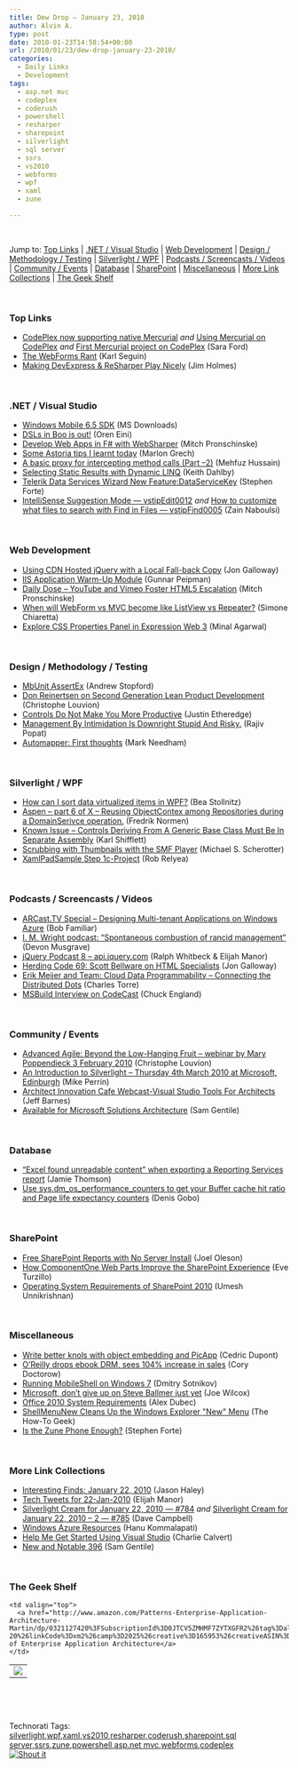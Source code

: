 ```yaml
---
title: Dew Drop – January 23, 2010
author: Alvin A.
type: post
date: 2010-01-23T14:58:54+00:00
url: /2010/01/23/dew-drop-january-23-2010/
categories:
  - Daily Links
  - Development
tags:
  - asp.net mvc
  - codeplex
  - coderush
  - powershell
  - resharper
  - sharepoint
  - silverlight
  - sql server
  - ssrs
  - vs2010
  - webforms
  - wpf
  - xaml
  - zune

---
```

&#160;

Jump to: [Top Links][1] | [.NET / Visual Studio][2] | [Web Development][3] | [Design / Methodology / Testing][4] | [Silverlight / WPF][5] | [Podcasts / Screencasts / Videos][6] | [Community / Events][7] | [Database][8] | [SharePoint][9] | [Miscellaneous][10] | [More Link Collections][11] | [The Geek Shelf][12] 

&#160;

### <a name="top"></a>Top Links

  * [CodePlex now supporting native Mercurial][13] _and_&#160;[Using Mercurial on CodePlex][14] _and_&#160;[First Mercurial project on CodePlex][15] (Sara Ford)
  * [The WebForms Rant][16] (Karl Seguin)
  * [Making DevExpress & ReSharper Play Nicely][17] (Jim Holmes)

&#160;

### <a name="dotnet"></a>.NET / Visual Studio

  * [Windows Mobile 6.5 SDK][18] (MS Downloads)
  * [DSLs in Boo is out!][19] (Oren Eini)
  * [Develop Web Apps in F# with WebSharper][20] (Mitch Pronschinske)
  * [Some Astoria tips I learnt today][21] (Marlon Grech)
  * [A basic proxy for intercepting method calls (Part –2)][22] (Mehfuz Hussain)
  * [Selecting Static Results with Dynamic LINQ][23] (Keith Dahlby)
  * [Telerik Data Services Wizard New Feature:DataServiceKey][24] (Stephen Forte)
  * [IntelliSense Suggestion Mode &#8212; vstipEdit0012][25] _and_&#160;[How to customize what files to search with Find in Files &#8212; vstipFind0005][26] (Zain Naboulsi)

&#160;

### <a name="web"></a>Web Development

  * [Using CDN Hosted jQuery with a Local Fall-back Copy][27] (Jon Galloway)
  * [IIS Application Warm-Up Module][28] (Gunnar Peipman)
  * [Daily Dose &#8211; YouTube and Vimeo Foster HTML5 Escalation][29] (Mitch Pronschinske)
  * [When will WebForm vs MVC become like ListView vs Repeater?][30] (Simone Chiaretta)
  * [Explore CSS Properties Panel in Expression Web 3][31] (Minal Agarwal)

&#160;

### <a name="design"></a>Design / Methodology / Testing

  * [MbUnit AssertEx][32] (Andrew Stopford)
  * [Don Reinertsen on Second Generation Lean Product Development][33] (Christophe Louvion)
  * [Controls Do Not Make You More Productive][34] (Justin Etheredge)
  * [Management By Intimidation Is Downright Stupid And Risky.][35] (Rajiv Popat)
  * [Automapper: First thoughts][36] (Mark Needham)

&#160;

### <a name="silverlight"></a>Silverlight / WPF

  * [How can I sort data virtualized items in WPF?][37] (Bea Stollnitz)
  * [Aspen – part 6 of X – Reusing ObjectContex among Repositories during a DomainSerivce operation.][38] (Fredrik Normen)
  * [Known Issue – Controls Deriving From A Generic Base Class Must Be In Separate Assembly][39] (Karl Shifflett)
  * [Scrubbing with Thumbnails with the SMF Player][40] (Michael S. Scherotter)
  * [XamlPadSample Step 1c-Project][41] (Rob Relyea)

&#160;

### <a name="podcasts"></a>Podcasts / Screencasts / Videos

  * [ARCast.TV Special &#8211; Designing Multi-tenant Applications on Windows Azure][42] (Bob Familiar)
  * [I. M. Wright podcast: “Spontaneous combustion of rancid management”][43] (Devon Musgrave)
  * [jQuery Podcast 8 &#8211; api.jquery.com][44] (Ralph Whitbeck & Elijah Manor)
  * [Herding Code 69: Scott Bellware on HTML Specialists][45] (Jon Galloway)
  * [Erik Meijer and Team: Cloud Data Programmability &#8211; Connecting the Distributed Dots][46] (Charles Torre)
  * [MSBuild Interview on CodeCast][47] (Chuck England)

&#160;

### <a name="events"></a>Community / Events

  * [Advanced Agile: Beyond the Low-Hanging Fruit – webinar by Mary Poppendieck 3 February 2010][48] (Christophe Louvion)
  * [An Introduction to Silverlight – Thursday 4th March 2010 at Microsoft, Edinburgh][49] (Mike Perrin)
  * [Architect Innovation Cafe Webcast-Visual Studio Tools For Architects][50] (Jeff Barnes)
  * [Available for Microsoft Solutions Architecture][51] (Sam Gentile)

&#160;

### <a name="db"></a>Database

  * [“Excel found unreadable content” when exporting a Reporting Services report][52] (Jamie Thomson)
  * [Use sys.dm\_os\_performance_counters to get your Buffer cache hit ratio and Page life expectancy counters][53] (Denis Gobo)

&#160;

### <a name="sp"></a>SharePoint

  * [Free SharePoint Reports with No Server Install][54] (Joel Oleson)
  * [How ComponentOne Web Parts Improve the SharePoint Experience][55] (Eve Turzillo)
  * [Operating System Requirements of SharePoint 2010][56] (Umesh Unnikrishnan)

&#160;

### <a name="misc"></a>Miscellaneous

  * [Write better knols with object embedding and PicApp][57] (Cedric Dupont)
  * [O&#8217;Reilly drops ebook DRM, sees 104% increase in sales][58] (Cory Doctorow)
  * [Running MobileShell on Windows 7][59] (Dmitry Sotnikov)
  * [Microsoft, don&#8217;t give up on Steve Ballmer just yet][60] (Joe Wilcox)
  * [Office 2010 System Requirements][61] (Alex Dubec)
  * [ShellMenuNew Cleans Up the Windows Explorer "New" Menu][62] (The How-To Geek)
  * [Is the Zune Phone Enough?][63] (Stephen Forte)

&#160;

### <a name="links"></a>More Link Collections

  * [Interesting Finds: January 22, 2010][64] (Jason Haley)
  * [Tech Tweets for 22-Jan-2010][65] (Elijah Manor)
  * [Silverlight Cream for January 22, 2010 &#8212; #784][66] _and_&#160;[Silverlight Cream for January 22, 2010 &#8211; 2 &#8212; #785][67] (Dave Campbell)
  * [Windows Azure Resources][68] (Hanu Kommalapati)
  * [Help Me Get Started Using Visual Studio][69] (Charlie Calvert)
  * [New and Notable 396][70] (Sam Gentile)

&#160;

### <a name="shelf"></a>The Geek Shelf

<table border="0" cellspacing="0" cellpadding="0">
  <tr>
    <td>
      <img data-recalc-dims="1" decoding="async" src="https://i0.wp.com/ecx.images-amazon.com/images/I/511D6FdsbXL._SL160_.jpg?w=660" />
    </td>
    
    <td valign="top">
      <a href="http://www.amazon.com/Patterns-Enterprise-Application-Architecture-Martin/dp/0321127420%3FSubscriptionId%3D0JTCV5ZMHMF7ZYTXGFR2%26tag%3Dalvinashcraft-20%26linkCode%3Dxm2%26camp%3D2025%26creative%3D165953%26creativeASIN%3D0321127420">Patterns of Enterprise Application Architecture</a>
    </td>
  </tr>
</table>

&#160;

<div style="padding-bottom: 0px; margin: 0px; padding-left: 0px; padding-right: 0px; display: inline; float: none; padding-top: 0px" id="scid:C16BAC14-9A3D-4c50-9394-FBFEF7A93539:8f4dfa4d-aa4b-4537-9567-dcfa1c954c17" class="wlWriterSmartContent">
  <!--dotnetkickit-->
</div>

&#160;

<div style="padding-bottom: 0px; margin: 0px; padding-left: 0px; padding-right: 0px; display: inline; float: none; padding-top: 0px" id="scid:0767317B-992E-4b12-91E0-4F059A8CECA8:5bbedd2f-69c8-4db0-993b-7be6dfa6ec6e" class="wlWriterSmartContent">
  Technorati Tags: <a href="http://technorati.com/tags/silverlight" rel="tag">silverlight</a>,<a href="http://technorati.com/tags/wpf" rel="tag">wpf</a>,<a href="http://technorati.com/tags/xaml" rel="tag">xaml</a>,<a href="http://technorati.com/tags/vs2010" rel="tag">vs2010</a>,<a href="http://technorati.com/tags/resharper" rel="tag">resharper</a>,<a href="http://technorati.com/tags/coderush" rel="tag">coderush</a>,<a href="http://technorati.com/tags/sharepoint" rel="tag">sharepoint</a>,<a href="http://technorati.com/tags/sql+server" rel="tag">sql server</a>,<a href="http://technorati.com/tags/ssrs" rel="tag">ssrs</a>,<a href="http://technorati.com/tags/zune" rel="tag">zune</a>,<a href="http://technorati.com/tags/powershell" rel="tag">powershell</a>,<a href="http://technorati.com/tags/asp.net+mvc" rel="tag">asp.net mvc</a>,<a href="http://technorati.com/tags/webforms" rel="tag">webforms</a>,<a href="http://technorati.com/tags/codeplex" rel="tag">codeplex</a>
</div>

<div class="wlWriterHeaderFooter" style="margin:0px; padding:0px 0px 0px 0px;">
  <div class="shoutIt">
    <a rev="vote-for" href="http://dotnetshoutout.com/Submit?url=http%3a%2f%2fwww.alvinashcraft.com%2f2010%2f01%2f23%2fdew-drop-january-23-2010%2f&title=Dew+Drop+-+January+23%2c+2010"><img decoding="async" alt="Shout it" src="http://dotnetshoutout.com/image.axd?url=https://morningdew-bpc6g3a0fgaxdxcu.eastus2-01.azurewebsites.net/2010/01/23/dew-drop-january-23-2010/" style="border:0px" /></a>
  </div>
</div>

 [1]: https://morningdew-bpc6g3a0fgaxdxcu.eastus2-01.azurewebsites.net/#top
 [2]: https://morningdew-bpc6g3a0fgaxdxcu.eastus2-01.azurewebsites.net/#dotnet
 [3]: https://morningdew-bpc6g3a0fgaxdxcu.eastus2-01.azurewebsites.net/#web
 [4]: https://morningdew-bpc6g3a0fgaxdxcu.eastus2-01.azurewebsites.net/#design
 [5]: https://morningdew-bpc6g3a0fgaxdxcu.eastus2-01.azurewebsites.net/#silverlight
 [6]: https://morningdew-bpc6g3a0fgaxdxcu.eastus2-01.azurewebsites.net/#podcasts
 [7]: https://morningdew-bpc6g3a0fgaxdxcu.eastus2-01.azurewebsites.net/#events
 [8]: https://morningdew-bpc6g3a0fgaxdxcu.eastus2-01.azurewebsites.net/#db
 [9]: https://morningdew-bpc6g3a0fgaxdxcu.eastus2-01.azurewebsites.net/#sp
 [10]: https://morningdew-bpc6g3a0fgaxdxcu.eastus2-01.azurewebsites.net/#misc
 [11]: https://morningdew-bpc6g3a0fgaxdxcu.eastus2-01.azurewebsites.net/#links
 [12]: https://morningdew-bpc6g3a0fgaxdxcu.eastus2-01.azurewebsites.net/#shelf
 [13]: http://blogs.msdn.com/codeplex/archive/2010/01/22/codeplex-now-supporting-native-mercurial.aspx
 [14]: http://blogs.msdn.com/codeplex/archive/2010/01/22/using-mercurial-on-codeplex.aspx
 [15]: http://blogs.msdn.com/saraford/archive/2010/01/22/first-mercurial-project-on-codeplex.aspx
 [16]: http://codebetter.com/blogs/karlseguin/archive/2010/01/22/the-webforms-rant.aspx
 [17]: http://frazzleddad.blogspot.com/2010/01/making-devexpress-resharper-play-nicely.html
 [18]: http://feedproxy.google.com/~r/MicrosoftDownloadCenter/~3/SFO7G9RT69A/details.aspx
 [19]: http://feedproxy.google.com/~r/AyendeRahien/~3/OgobHWqgL28/dsls-in-boo-is-out.aspx
 [20]: http://feeds.dzone.com/~r/zones/dotnet/~3/HX2u5koiJok/develop-web-apps-f-websharper
 [21]: http://marlongrech.wordpress.com/2010/01/23/some-astoria-tips-i-learnt-today/
 [22]: http://feedproxy.google.com/~r/burncsharp/~3/khcxn1Ss2cY/a-basic-proxy-for-intercepting-method-calls-part-2.aspx
 [23]: http://feedproxy.google.com/~r/LosTechies/~3/7oRpp3ccfVw/selecting-static-results-with-dynamic-linq.aspx
 [24]: http://feedproxy.google.com/~r/StephenFortesBlog/~3/WlDGVmrgnGM/PermaLink,guid,af1f3ccf-301f-4e04-9ff6-80b4b3d7087b.aspx
 [25]: http://feedproxy.google.com/~r/zainnab/~3/E5pnlfrKUFY/intellisense-suggestion-mode-vstipedit0012.aspx
 [26]: http://feedproxy.google.com/~r/zainnab/~3/0KhKh4o78Zw/how-to-customize-what-files-to-search-with-find-in-files-vstipfind0005.aspx
 [27]: http://weblogs.asp.net/jgalloway/archive/2010/01/21/using-cdn-hosted-jquery-with-a-local-fall-back-copy.aspx
 [28]: http://feedproxy.google.com/~r/gunnarpeipman/~3/4WEfjUnqGg4/iis-application-warm-up-module.aspx
 [29]: http://feeds.dzone.com/~r/zones/dotnet/~3/fGaMdWlI_kU/dzone-daily-dose-123
 [30]: http://feeds.dzone.com/~r/zones/dotnet/~3/Q6r8-Tr88wM/when-will-webform-vs-mvc
 [31]: http://feedproxy.google.com/~r/netCurryRecentArticles/~3/OUMi1pZrYzo/ShowArticle.aspx
 [32]: http://weblogs.asp.net/astopford/archive/2010/01/22/mbunit-assertex.aspx
 [33]: http://runningagile.com/2010/01/22/don-reinertsen-on-second-generation-lean-product-development/
 [34]: http://www.codethinked.com/post.aspx?id=940a42b1-a091-4ac8-876d-59d3206a64b4
 [35]: http://www.thousandtyone.com/blog/ManagementByIntimidationIsDownrightStupidAndRisky.aspx
 [36]: http://feedproxy.google.com/~r/MarkNeedham/~3/Mng1W2Z3NpQ/
 [37]: http://bea.stollnitz.com/blog/?p=426
 [38]: http://weblogs.asp.net/fredriknormen/archive/2010/01/23/aspen-part-6-of-x-reusing-objectcontex-amon-repositories-during-a-domainserivce-operation.aspx
 [39]: http://blogs.msdn.com/wpfsldesigner/archive/2010/01/22/known-issue-controls-deriving-from-a-generic-base-class-must-be-in-separate-assembly.aspx
 [40]: http://feedproxy.google.com/~r/Synergist/~3/k-hFXNRE-BE/scrubbing-with-thumbnails-with-the-smf-player.aspx
 [41]: http://blogs.windowsclient.net/rob_relyea/archive/2010/01/22/xamlpadsample-step-1c-project.aspx
 [42]: http://feedproxy.google.com/~r/msdn/bobfamiliar/~3/lnt1NaLIOmk/arcast-tv-special-designing-multi-tenant-applications-on-windows-azure.aspx
 [43]: http://blogs.msdn.com/microsoft_press/archive/2010/01/22/i-m-wright-podcast-spontaneous-combustion-of-rancid-management.aspx
 [44]: http://feedproxy.google.com/~r/jQueryPodcast/~3/4fVqbwqxsB8/20100122-01
 [45]: http://feedproxy.google.com/~r/HerdingCode/~3/CG565gSPbXQ/
 [46]: http://channel9.msdn.com/shows/Going+Deep/Erik-Meijer-and-Team-Cloud-Data-Programmability-Connecting-the-Distributed-Dots/
 [47]: http://blogs.msdn.com/visualstudio/archive/2010/01/22/codecast-interview-about-msbuild.aspx
 [48]: http://runningagile.com/2010/01/23/advanced-agile-beyond-the-low-hanging-fruit-webinar-by-mary-poppendieck-3-february-2010/
 [49]: http://scotalt.net/blog/2010/01/22/an-introduction-to-silverlight-thursday-4th-march-2010-at-microsoft-edinburgh/
 [50]: http://feedproxy.google.com/~r/ArchitectureTheHarmonyOfMathematicalPrecision/~3/6hebO1jgOfE/architect-innovation-cafe-webcast-visual-studio-tools-for-architects.aspx
 [51]: http://feedproxy.google.com/~r/SamGentile/~3/aZxv7aMlqoo/
 [52]: http://feedproxy.google.com/~r/jamiet/~3/kkz57BBPbSc/excel-found-unreadable-content-when-exporting-a-reporting-services-report.aspx
 [53]: http://blogs.lessthandot.com/index.php/DataMgmt/DBAdmin/MSSQLServerAdmin/use-sys-dm_os_performance_counters-to-ge
 [54]: http://feedproxy.google.com/~r/JoelsSharepointLand/~3/xORM3MovV88/ViewPost.aspx
 [55]: http://helpcentral.componentone.com/CS/blogs/c1buzz/archive/2010/01/22/how-componentone-web-parts-improve-the-sharepoint-experience.aspx
 [56]: http://feedproxy.google.com/~r/sharepointteamblog/~3/UY4m0TsPsQA/operating-system-requirements-of-sharepoint-2010.aspx
 [57]: http://feedproxy.google.com/~r/blogspot/MKuf/~3/WUqLyx-QTcA/write-better-knols-with-object.html
 [58]: http://feedproxy.google.com/~r/boingboing/iBag/~3/-0z0uWGsplk/oreilly-drops-ebook.html
 [59]: http://dmitrysotnikov.wordpress.com/2010/01/22/running-mobileshell-on-windows-7/
 [60]: http://feeds.betanews.com/~r/bn/~3/QmEHv6LjrKE/1264189632
 [61]: http://blogs.technet.com/office2010/archive/2010/01/22/office-2010-system-requirements.aspx
 [62]: http://feeds.gawker.com/~r/lifehacker/full/~3/T3TNdrj_Uwc/shellmenunew-cleans-up-the-windows-explorer-new-menu
 [63]: http://feedproxy.google.com/~r/StephenFortesBlog/~3/lSrMMjT5i-g/PermaLink,guid,bda19b5a-5d4d-4277-bf2a-073390546606.aspx
 [64]: http://jasonhaley.com/blog/post.aspx?id=d07a9553-0772-40b5-8c2f-d99bc97b5848
 [65]: http://elijahmanor.com/webdevdotnet/post.aspx?id=83caa48f-e1e4-40a4-99fa-891bcdae790e
 [66]: http://geekswithblogs.net/WynApseTechnicalMusings/archive/2010/01/22/137582.aspx
 [67]: http://geekswithblogs.net/WynApseTechnicalMusings/archive/2010/01/22/137591.aspx
 [68]: http://blogs.msdn.com/hanuk/archive/2010/01/22/windows-azure-resources.aspx
 [69]: http://blogs.msdn.com/charlie/archive/2010/01/22/help-me-get-started-using-visual-studio.aspx
 [70]: http://feedproxy.google.com/~r/SamGentile/~3/3jbOAFvEBIo/